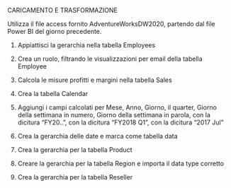 CARICAMENTO E TRASFORMAZIONE

Utilizza il file access fornito AdventureWorksDW2020, partendo dal file Power BI del giorno precedente.

1.	Appiattisci la gerarchia nella tabella Employees

2.	Crea un ruolo, filtrando le visualizzazioni per email della tabella Employee

3.	Calcola le misure profitti e margini nella tabella Sales

4.	Crea la tabella Calendar

5.	Aggiungi i campi calcolati per Mese, Anno, Giorno, il quarter, Giorno della settimana in numero, Giorno della settimana in parola, con la dicitura “FY20..”, con la dicitura “FY2018 Q1”, con la dicitura “2017 Jul”

6.	Crea la gerarchia delle date e marca come tabella data

7.	Crea la gerarchia per la tabella Product

8.	Creare la gerarchia per la tabella Region e importa il data type corretto

9.	Crea la gerarchia per la tabella Reseller
